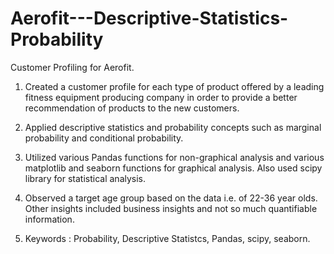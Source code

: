 # Aerofit---Descriptive-Statistics-Probability
Customer Profiling for Aerofit.

1) Created a customer profile for each type of product offered by a leading fitness equipment producing company in order to provide a better recommendation of products to the new customers.

2) Applied descriptive statistics and probability concepts such as marginal probability and conditional probability.

3) Utilized various Pandas functions for non-graphical analysis and various matplotlib and seaborn functions for graphical analysis. Also used scipy library for statistical analysis.

4) Observed a target age group based on the data i.e. of 22-36 year olds. Other insights included business insights and not so much quantifiable information.

5) Keywords : Probability, Descriptive Statistcs, Pandas, scipy, seaborn.

